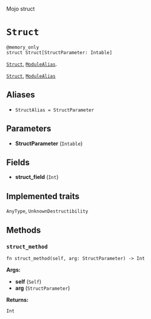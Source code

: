 Mojo struct

# `Struct`

```mojo
@memory_only
struct Struct[StructParameter: Intable]
```

[`Struct`](Struct-.md), [`ModuleAlias`](_index.md#aliases).

[`Struct`](Struct-.md), [`ModuleAlias`](_index.md#aliases)

## Aliases

- `StructAlias = StructParameter`

## Parameters

- **StructParameter** (`Intable`)

## Fields

- **struct_field** (`Int`)

## Implemented traits

`AnyType`, `UnknownDestructibility`

## Methods

### `struct_method`

```mojo
fn struct_method(self, arg: StructParameter) -> Int
```

**Args:**

- **self** (`Self`)
- **arg** (`StructParameter`)

**Returns:**

`Int`



